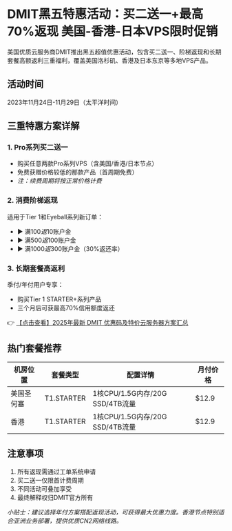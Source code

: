 # DMIT黑五特惠活动：买二送一+最高70%返现 美国-香港-日本VPS限时促销

美国优质云服务商DMIT推出黑五超值优惠活动，包含买二送一、阶梯返现和长期套餐高额返利三重福利，覆盖美国洛杉矶、香港及日本东京等多地VPS产品。

## 活动时间
2023年11月24日-11月29日（太平洋时间）

## 三重特惠方案详解

### 1. Pro系列买二送一
- 购买任意两款Pro系列VPS（含美国/香港/日本节点）
- 免费获赠价格较低的那款产品（首周期免费）
- *注：续费周期将按正常价格计费*

### 2. 消费阶梯返现
适用于Tier 1和Eyeball系列新订单：
- ▶️ 满$100返$10账户金
- ▶️ 满$500返$100账户金
- ▶️ 满$1000返$300账户金（30%返还率）

### 3. 长期套餐高返利
季付/年付用户专享：
- 购买Tier 1 STARTER+系列产品
- 三个月后可获最高70%信用额度返还

👉 [【点击查看】2025年最新 DMIT 优惠码及特价云服务器方案汇总](https://bit.ly/dmit_coupon)

## 热门套餐推荐
| 机房位置 | 套餐类型 | 配置详情 | 月付价格 |
|---------|---------|---------|---------|
| 美国圣何塞 | T1.STARTER | 1核CPU/1.5G内存/20G SSD/4TB流量 | $12.9 |
| 香港 | T1.STARTER | 1核CPU/1.5G内存/20G SSD/4TB流量 | $12.9 |

## 注意事项
1. 所有返现需通过工单系统申请
2. 买二送一仅限首计费周期
3. 不同活动可叠加享受
4. 最终解释权归DMIT官方所有

*小贴士：建议选择年付方案搭配返现活动，可获得最大优惠力度。香港节点特别适合亚洲业务部署，提供优质CN2网络线路。*